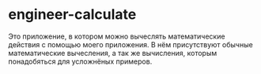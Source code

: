 # engineer-calculate
Это приложение, в котором можно вычеслять математические действия с помощью моего приложения.
В нём присутствуют обычные математические вычесления, а так же вычисления, которым понадобяться для усложнёных примеров.
